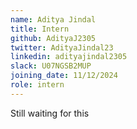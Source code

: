 ```yaml
---
name: Aditya Jindal
title: Intern
github: AdityaJ2305
twitter: AdityaJindal23
linkedin: adityajindal2305
slack: U07NGSB2MUP
joining_date: 11/12/2024
role: intern
---
```


Still waiting for this

